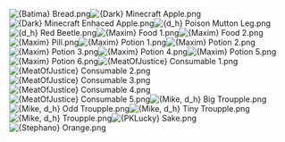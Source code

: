 ![{Batima} Bread.png](https://raw.githubusercontent.com/Klokinator/FE-Repo/main/Item%20Icons/Items%20-%20Consumables%20and%20Food/%7BBatima%7D%20Bread.png "{Batima} Bread.png")![{Dark} Minecraft Apple.png](https://raw.githubusercontent.com/Klokinator/FE-Repo/main/Item%20Icons/Items%20-%20Consumables%20and%20Food/%7BDark%7D%20Minecraft%20Apple.png "{Dark} Minecraft Apple.png")![{Dark} Minecraft Enhaced Apple.png](https://raw.githubusercontent.com/Klokinator/FE-Repo/main/Item%20Icons/Items%20-%20Consumables%20and%20Food/%7BDark%7D%20Minecraft%20Enhaced%20Apple.png "{Dark} Minecraft Enhaced Apple.png")![{d_h} Poison Mutton Leg.png](https://raw.githubusercontent.com/Klokinator/FE-Repo/main/Item%20Icons/Items%20-%20Consumables%20and%20Food/%7Bd_h%7D%20Poison%20Mutton%20Leg.png "{d_h} Poison Mutton Leg.png")![{d_h} Red Beetle.png](https://raw.githubusercontent.com/Klokinator/FE-Repo/main/Item%20Icons/Items%20-%20Consumables%20and%20Food/%7Bd_h%7D%20Red%20Beetle.png "{d_h} Red Beetle.png")![{Maxim} Food 1.png](https://raw.githubusercontent.com/Klokinator/FE-Repo/main/Item%20Icons/Items%20-%20Consumables%20and%20Food/%7BMaxim%7D%20Food%201.png "{Maxim} Food 1.png")![{Maxim} Food 2.png](https://raw.githubusercontent.com/Klokinator/FE-Repo/main/Item%20Icons/Items%20-%20Consumables%20and%20Food/%7BMaxim%7D%20Food%202.png "{Maxim} Food 2.png")![{Maxim} Pill.png](https://raw.githubusercontent.com/Klokinator/FE-Repo/main/Item%20Icons/Items%20-%20Consumables%20and%20Food/%7BMaxim%7D%20Pill.png "{Maxim} Pill.png")![{Maxim} Potion 1.png](https://raw.githubusercontent.com/Klokinator/FE-Repo/main/Item%20Icons/Items%20-%20Consumables%20and%20Food/%7BMaxim%7D%20Potion%201.png "{Maxim} Potion 1.png")![{Maxim} Potion 2.png](https://raw.githubusercontent.com/Klokinator/FE-Repo/main/Item%20Icons/Items%20-%20Consumables%20and%20Food/%7BMaxim%7D%20Potion%202.png "{Maxim} Potion 2.png")![{Maxim} Potion 3.png](https://raw.githubusercontent.com/Klokinator/FE-Repo/main/Item%20Icons/Items%20-%20Consumables%20and%20Food/%7BMaxim%7D%20Potion%203.png "{Maxim} Potion 3.png")![{Maxim} Potion 4.png](https://raw.githubusercontent.com/Klokinator/FE-Repo/main/Item%20Icons/Items%20-%20Consumables%20and%20Food/%7BMaxim%7D%20Potion%204.png "{Maxim} Potion 4.png")![{Maxim} Potion 5.png](https://raw.githubusercontent.com/Klokinator/FE-Repo/main/Item%20Icons/Items%20-%20Consumables%20and%20Food/%7BMaxim%7D%20Potion%205.png "{Maxim} Potion 5.png")![{Maxim} Potion 6.png](https://raw.githubusercontent.com/Klokinator/FE-Repo/main/Item%20Icons/Items%20-%20Consumables%20and%20Food/%7BMaxim%7D%20Potion%206.png "{Maxim} Potion 6.png")![{MeatOfJustice} Consumable 1.png](https://raw.githubusercontent.com/Klokinator/FE-Repo/main/Item%20Icons/Items%20-%20Consumables%20and%20Food/%7BMeatOfJustice%7D%20Consumable%201.png "{MeatOfJustice} Consumable 1.png")![{MeatOfJustice} Consumable 2.png](https://raw.githubusercontent.com/Klokinator/FE-Repo/main/Item%20Icons/Items%20-%20Consumables%20and%20Food/%7BMeatOfJustice%7D%20Consumable%202.png "{MeatOfJustice} Consumable 2.png")![{MeatOfJustice} Consumable 3.png](https://raw.githubusercontent.com/Klokinator/FE-Repo/main/Item%20Icons/Items%20-%20Consumables%20and%20Food/%7BMeatOfJustice%7D%20Consumable%203.png "{MeatOfJustice} Consumable 3.png")![{MeatOfJustice} Consumable 4.png](https://raw.githubusercontent.com/Klokinator/FE-Repo/main/Item%20Icons/Items%20-%20Consumables%20and%20Food/%7BMeatOfJustice%7D%20Consumable%204.png "{MeatOfJustice} Consumable 4.png")![{MeatOfJustice} Consumable 5.png](https://raw.githubusercontent.com/Klokinator/FE-Repo/main/Item%20Icons/Items%20-%20Consumables%20and%20Food/%7BMeatOfJustice%7D%20Consumable%205.png "{MeatOfJustice} Consumable 5.png")![{Mike, d_h} Big Troupple.png](https://raw.githubusercontent.com/Klokinator/FE-Repo/main/Item%20Icons/Items%20-%20Consumables%20and%20Food/%7BMike,%20d_h%7D%20Big%20Troupple.png "{Mike, d_h} Big Troupple.png")![{Mike, d_h} Odd Troupple.png](https://raw.githubusercontent.com/Klokinator/FE-Repo/main/Item%20Icons/Items%20-%20Consumables%20and%20Food/%7BMike,%20d_h%7D%20Odd%20Troupple.png "{Mike, d_h} Odd Troupple.png")![{Mike, d_h} Tiny Troupple.png](https://raw.githubusercontent.com/Klokinator/FE-Repo/main/Item%20Icons/Items%20-%20Consumables%20and%20Food/%7BMike,%20d_h%7D%20Tiny%20Troupple.png "{Mike, d_h} Tiny Troupple.png")![{Mike, d_h} Troupple.png](https://raw.githubusercontent.com/Klokinator/FE-Repo/main/Item%20Icons/Items%20-%20Consumables%20and%20Food/%7BMike,%20d_h%7D%20Troupple.png "{Mike, d_h} Troupple.png")![{PKLucky} Sake.png](https://raw.githubusercontent.com/Klokinator/FE-Repo/main/Item%20Icons/Items%20-%20Consumables%20and%20Food/%7BPKLucky%7D%20Sake.png "{PKLucky} Sake.png")![{Stephano} Orange.png](https://raw.githubusercontent.com/Klokinator/FE-Repo/main/Item%20Icons/Items%20-%20Consumables%20and%20Food/%7BStephano%7D%20Orange.png "{Stephano} Orange.png")